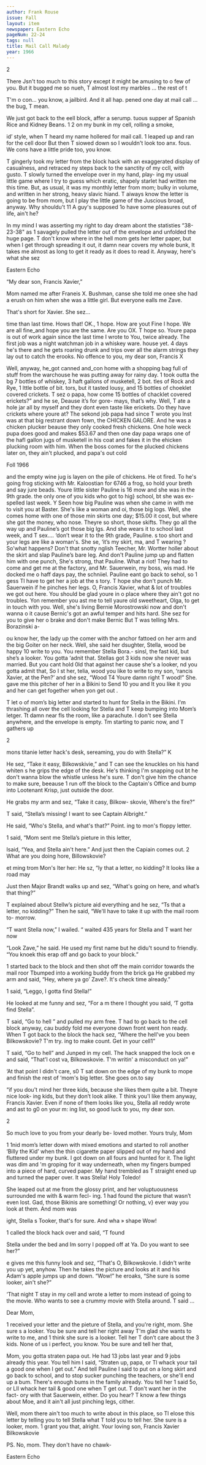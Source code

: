 ```yaml
---
author: Frank Rouse
issue: Fall
layout: item
newspaper: Eastern Echo
pageNum: 22-24
tags: null
title: Mail Call Malady
year: 1966
---
```


2

There Jsn't too much to this story except it might be amusing to o few of you. But it bugged me so nueh, T almost lost my marbles ... the rest of t

T'm o con... you know, a jailbird. And it all hap. pened one day at mail call ... the bug, T mean.

We just got back to the eell block, affer a serump. tuous supper af Spanish Rice and Kidney Beans. 1 2 on my bunk in my cell, rolling a smoke,

id’ style, when T heard my name hollered for mail call. 1 leaped up and ran for the cell door But then T siowed down so I wouldn't look too anx. fous. We cons have a little pride too, you know.

T gingerly took my letter from the block hack with an exaggerated display of casualness, and retraced ny steps back to the sanctity of my ccll, with gusto. T slowly turned the envelope over in my hand, play- ing my usual little game where I try to guess which eratic, shapely starlet had written me this time. But, as usual, it was my monthly letter from mom; bulky in volume, and written in her strong, heavy slavic hiand. T aiways know the letter is going to be from mom, but I play the little game of the Juscious broad, anyway. Why shouldu’t 11 A guy's supposed 1o have some pleasures out of life, ain't he?

In my mind I was asserting my right to day dream abont the statisties “38-23-38" as 1 savagely pulled the letter out of the envelope and unfolded the huge page. T don't know where in the hell mom gets her letter paper, but when I get through spreading it out, it damn near covers my whole bunk, It takes me almost as long to get it ready as it does to read it. Anyway, here's what she sez

Eastern Echo

“My dear son, Francis Xavier,”

Mom named me after Franeis X. Bushman, canse she told me onee she had a erush on him when she was a little girl. But everyone ealls me Zave.

That's short for Xavier. She sez...

time than last time. Hows that! OK., 1 hope. How are yout Fine I hope. We are all fine_and hope you are the same. Are you OX. T hope so. Youre papa is out of work again since the last time I wrote to You, twice already. The first job was a night watchman job in a whiskey ware. house yet. 4 days he's there and he gets roaring drunk and trips over all the alarm strings they lay out to catch the erooks. No offence to you, my dear son, Francis X

Well, anyway, he_got canned and_con home with a shopping bag full of stuff from the warchouse he was putting away for rainy day. 1 took outta the bg 7 bottles of whiskey, 3 haft gallons of musketell, 2 bot. tles of Rock and Rye, 1 lttle bottle of bit. tors, but it tasted lousy, and 15 bottles of choeklet covered crickets. T sez o papa, how come 15 bottles of chacklet covered erickets?” and he se, Deause it’s for gore- mays, that’s why. Well, T ate a hole jar all by myself and they dont even taste like erickets. Do they have crickets where youre at? The sekond job papa had since T wrote you lnst was at that big restrant down fown, the CHICKEN GALORE. And he was a chicken plucker beause they only cooked fresh chickens. One hole weck pupa does good and makes $53.67 and then one day papa wraps one of the hafl gallon jugs of musketell in his coat and fakes it in the ehicken plucking room with him. When the boss comes for the plucked chickens Iater on, they ain't plucked, and papa's out cold

Foll 1966

and the empty wine jug is layen on the pile of chickens. He ot fired. To he's going frog sticking with Mr. Kaloostian for 6746 a frog, so hold your breth and say jure beads. Youre little sister Pauline is 16 mow and she was in the 9th grade. the only one of you kids who got to hig} school, bt she was ex-spelled last week. Y Seen how big Pauline was when she came in with me to visit you at Baster. She's like a woman and oi, those big logs. Well, she comes home with one of those min skirts one day; $15.00 it cost, but where she got the money, who nose. Theyre so short, those skifts. They go all the way up and Pauline’s got those big lgs. And she wears it to school last week, and T sex.... ‘don’t wear it to the 9th grade, Pauline. s too short and your legs are like a woman's. She se, ‘it’s my skirt, ma, and T wearing ? So'what happens? Don't that snotty nglish Teecher, Mr. Wortter holler about the skirt and slap Pauline’s bare leg. And don't Pauline jump up and flatten him with one punch, She's strong, that Pauline. What a riot! They had to come and get me at the factory, and Mr. Sauerwein, my boss, wis mad. He docked me o haff days pay, the schniiel. Pauline eant go back to sehol, so 1 gess Tl have to get her a job at the s tory. T hope she don't punch Mr. Sauerwein if he pinches her legs. O, Francis Xavier, what & lot of troubles we got out here. You should be glad youre in o place where they ain't got no troubles. Yon remember you ast me to tell yaure old sweetheart, Olga, to get in touch with you. Well, she's living Bernie Morostrowski now and don't wanna o it cause Bernic's got an awful temper and hits hard. She sez for you to give her o brake and don't make Bernic But T was telling Mrs. Borazinski a-

ou know her, the lady up the comer with the anchor fattoed on her arm and the big Goiter on her neck. Well, she said her dsughter, Stella, wood be happy 10 write to you. You remember Stella Bora.- sinsl, the fast kid, but she’s a looker. You gotta ‘adnit that. Stellas got 3 kids now she never was married. But you cant hold 0ld that against her cause she's a looker, nd you gotta admit that, So I st her, telia, wood you like to write to my son, ‘rancis Xavier, at the Pen?’ and she sez, “Wood T4 Youre damn right T wood!” She. gave me this pitcher of her in a Bikini to Send 10 you and It you like it you and her can get fogether when yon get out .

T let o of mom’s big letter and started to hunt for Stella in the Bikini. I'm thrashing all over the cell looking for Stella and T keep bumping into Mom’s letger. Tt damn near fls the room, like a parachute. I don't see Stella anywhere, and the envelope is empty. Tm starting to panic now, and T gathers up

2

mons titanie letter hack's desk, sereaming, you do with Stella?” K

He sez, “Take it easy, Bilkowskivie,” and T can see the knuckles on his hand whiten s he grips the edge of the desk. He's thinking I'm snapping out bt he don't wanna blow the whistle unless he's sure. T don't give him the chance to make sure, beeause 1 run off the block to the Captain's Office and bump into Lootenant Krisp, just outside the door.

He grabs my arm and sez, “Take it casy, Bilkow- skovie, Where's the fire?”

T said, “Stella’s missing! I want to see Captain Albright.”

He said, “Who's Stella, and what's that?” Point. ing to mon's floppy letter.

1 said, “Mom sent me Stella’s pieture in this letter,

Isaid, “Yea, and Stella ain't here.” And just then the Capiain comes out. 2 What are you doing hore, Billowskovie?

et ming trom Mon's lter her: He sz, “Iy that a letter, no kidding? It looks like a road may

Just then Major Brandt walks up and sez, “What's going on here, and what’s that thing?”

T explained about Stellw’s picture aid everything and he sez, “Ts that a letter, no kidding?” Then he said, “We'll have to take it up with the mail room to- morrow.

“T want Stella now,” I wailed. “ waited 435 years for Stella and T want her now

“Look Zave,” he said. He used my first name but he didu't sound to friendly. “You knoek this erap off and go back to your block.”

1 started back to the block and then shot off the main corridor towards the mail roor Tbumped into a working buddy from the brick ga He grabbed my arm and said, “Hey, where ya go’ Zave?. It's check time already.”

1 said, “Leggo, I gotta find Stella!”

He looked at me funny and sez, “For a m there I thought you said, ‘T gotta find Stella”.

T said, “Go to hell ” and pulled my arm free. T had to go back to the cell block anyway, cau buddy fold me everyone down front went hon ready. When T got back to the block the hack sez, “Where the hell've you been Bilkowskovie? T'm try. ing to make count. Get in your cell1”

T said, “Go to hell” and Junped in my cell. The hack snapped the lock on e and said, “That'l cost va, Bilkowskovie. T'm writin' a misconduct on ya!”

‘At that point I didn't care, s0 T sat down on the edge of my bunk to mope and finish the rest of ‘mom's big letter. She goes on.to say

“if you dou't mind her three kids, because she likes them quite a bit. Theyre nice look- ing kids, but they don’t look alike. T think you'l like them anyway, Francis Xavier. Even if none of them looks like you_ Stella all reddy wrote and ast to g0 on your m: ing list, so good luck to you, my dear son.

2

So much love to you from your dearly be- loved mother. Yours truly, Mom

1 1nid mom’s letter down with mixed emotions and started to roll another ‘Billy the Kid’ when the thin cigarette paper slipped out of my hand and fluttered under my bunk. I got down on all fours and hunted for it. The light was dim and 'm groping for it way underneath, when my fingers bumped into a piece of hard, curved paper. My hand trembled as T straight ened up and turned the paper over. It was Stella! Holy Toledo!

She leaped out at me from the glossy print, and her voluptuousness surrounded me with & warm fecl- ing. 1 had found the picture that wasn’t even lost. Gad, those Bikinis are something! Or nothing, v} ever way you look at them. And mom was

ight, Stella s Tooker, that's for sure. And wha » shape Wow!

1 called the block hack over and said, “T found

Stella under the bed and Im sorry I popped off at Ya. Do you want to see her?”

e gives me this funny look and sez, “That's O, Bilkowskovie. I didn't write you up yet, anyhow. Then he takes the picture and looks at it and his Adam's apple jumps up and down. “Wow!” he eroaks, “She sure is some looker, ain't she?”

‘That night T stay in my cell and wrote a letter to mom instead of going to the movie. Who wants to see a crummy movie with Stella around. T said ...

Dear Mom,

1 received your letter and the pieture of Stella, and you're right, mom. She sure s a looker. You be sure and tell her right away T'm glad she wants to write to me, and 1 think she sure is a looker. Tell her T don’t care about the 3 kids. None of us i perfect, you know. You be sure and tell her that,

Mom, you gotta straten papa out. He had 13 jobs last year and 9 jobs already this year. You tell him I said, “Straten up, papa, or Tl whack your tail a good one when I get out.” And tell Pauline I said to put on a long skirt and go back to school, and to stop sucker punching the teachers, or she'll end up a bum. There's enough bums in the family already. You tell her 1 said 5o, or LIl whack her tail & good one when T get out. T don't want her in the fact- ory with that Sauerwein, either. Do you hear? T know a few things about Moe, and it ain't all just pinching legs, cither.

Well, mom there ain't too much to write about in this place, so Tl elose this letter by telling you to tell Stella what T told you to tell her. She sure is a looker, mom. 1 grant you that, alright. Your loving son, Francis Xavier Bilkowskovie

PS. No, mom. They don't have no chawk-

Eastern Echo